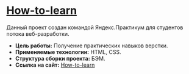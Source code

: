 
# [How-to-learn](https://volkovdev.github.io/how-to-learn/)

Данный проект создан командой Яндекс.Практикум для студентов потока веб-разработки.

* **Цель работы:** Получение практических навыков верстки.
* **Применяемые технологии:** HTML, CSS.
* **Структура сборки проекта:** БЭМ.
* **Ссылка на сайт:** [How-to-learn](https://volkovdev.github.io/how-to-learn/)
